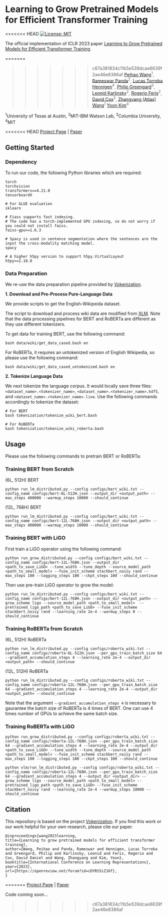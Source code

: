 # Learning to Grow Pretrained Models for Efficient Transformer Training

<<<<<<< HEAD
[![License: MIT](https://img.shields.io/badge/License-MIT-green.svg)](https://opensource.org/licenses/MIT)

The official implementation of ICLR 2023 paper [Learning to Grow Pretrained Models for Efficient Transformer Training](https://arxiv.org/abs/2303.00980).

=======
>>>>>>> c67a381834c11b5e539dcae8639f2ae46e8386af
[Peihao Wang](https://peihaowang.github.io/)<sup>1</sup>,
[Rameswar Panda](https://rpand002.github.io/)<sup>2</sup>,
[Lucas Torroba Hennigen](https://ltorroba.github.io/)<sup>4</sup>,
[Philip Greengard](http://www.columbia.edu/~pg2118/)<sup>3</sup>,
[Leonid Karlinsky](https://scholar.google.com/citations?user=WbO7tjYAAAAJ&hl=en)<sup>2</sup>,
[Rogerio Feris](http://rogerioferis.com/)<sup>2</sup>,
[David Cox](https://mitibmwatsonailab.mit.edu/people/david-cox/)<sup>2</sup>,
[Zhangyang (Atlas) Wang](https://vita-group.github.io/)<sup>1</sup>
[Yoon Kim](https://people.csail.mit.edu/yoonkim/)<sup>4</sup>

<sup>1</sup>University of Texas at Austin, <sup>2</sup>MIT-IBM Watson Lab, <sup>3</sup>Columbia University, <sup>4</sup>MIT

<<<<<<< HEAD
[Project Page](https://vita-group.github.io/LiGO) | [Paper](https://arxiv.org/abs/2303.00980)

## Getting Started

### Dependency

To run our code, the following Python libraries which are required:

```
torch
torchvision
transformers==4.21.0
tensorboardX

# For GLUE evaluation
sklearn

# Fiass supports fast indexing.
# The code has a torch-implemented GPU indexing, so do not worry if you could not install faiss.
faiss-gpu>=1.6.3

# Spacy is used in sentence segmentation where the sentences are the input the cross-modality matching model.
spacy

# A higher h5py version to support h5py.VirtualLayout
h5py>=2.10.0
```

### Data Preparation

We re-use the data preparation pipeline provided by [Vokenization](https://github.com/airsplay/vokenization#vokenization-vokenization).

**1. Download and Pre-Process Pure-Language Data**

We provide scripts to get the English-Wikipeida dataset.

The script to download and process wiki data are modified from [XLM](https://github.com/facebookresearch/XLM). Note that the data processing pipelines for BERT and RoBERTa are different as they use different tokenizers.

To get data for training BERT, use the following command:
```
bash data/wiki/get_data_cased.bash en
```

For RoBERTa, it requires an untokenized version of English Wikipedia, so please use the following command:
```
bash data/wiki/get_data_cased_untokenized.bash en
```

**2. Tokenize Language Data**

We next tokenize the language corpus. It would locally save three files: `<dataset_name>.<tokenizer_name>`, `<dataset_name>.<tokenizer_name>.hdf5`, and `<dataset_name>.<tokenizer_name>.line`.
Use the following commands accordingly to tokenize the dataset:

```
# For BERT
bash tokenization/tokenize_wiki_bert.bash

# For RoBERTa
bash tokenization/tokenize_wiki_roberta.bash 
```

## Usage

Please use the following commands to pretrain BERT or RoBERTa:

### Training BERT from Scratch

(6L, 512H) BERT

```
python run_lm_distributed.py --config configs/bert_wiki.txt --config_name configs/bert-6L-512H.json --output_dir <output_path> --max_steps 400000 --warmup_steps 10000 --should_continue
```

(12L, 768H) BERT

```
python run_lm_distributed.py --config configs/bert_wiki.txt --config_name configs/bert-12L-768H.json --output_dir <output_path> --max_steps 400000 --warmup_steps 10000 --should_continue
```

### Training BERT with LiGO

First train a LiGO operator using the following command:

```
python run_grow_distributed.py --config configs/bert_wiki.txt --config_name configs/bert-12L-768H.json --output_dir <path_to_save_LiGO> --tune_width --tune_depth --source_model_path <path_to_small_model> --fuse_init_scheme stackbert_noisy rand --max_steps 100 --logging_steps 100 --ckpt_steps 100 --should_continue
```

Then use pre-train LiGO operator to grow the model:

```
python run_lm_distributed.py --config configs/bert_wiki.txt --config_name configs/bert-12L-768H.json --output_dir <output_path> --grow_scheme ligo --source_model_path <path_to_small_model>  --pretrained_ligo_path <path_to_save_LiGO> --fuse_init_scheme stackbert_noisy rand --learning_rate 2e-4 --warmup_steps 0 --should_continue
```

### Training RoBERTa from Scratch

(6L, 512H) RoBERTa

```
python run_lm_distributed.py --config configs/roberta_wiki.txt --config_name configs/roberta-6L-512H.json --per_gpu_train_batch_size 64 --gradient_accumulation_steps 4 --learning_rate 2e-4 --output_dir <output_path> --should_continue
```

(12L, 512H) RoBERTa

```
python run_lm_distributed.py --config configs/roberta_wiki.txt --config_name configs/roberta-12L-768H.json --per_gpu_train_batch_size 64 --gradient_accumulation_steps 4 --learning_rate 2e-4 --output_dir <output_path> --should_continue
```

Note that the argument `--gradient_accumulation_steps 4` is necessary to gaurantee the batch size of RoBERTa is 4 times of BERT. One can use 4 times number of GPUs to achieve the same batch size.

### Training RoBERTa with LiGO

```
python run_grow_distributed.py --config configs/roberta_wiki.txt --config_name configs/roberta-12L-768H.json --per_gpu_train_batch_size 64 --gradient_accumulation_steps 4 --learning_rate 2e-4 --output_dir <path_to_save_LiGO> --tune_width --tune_depth --source_model_path <path_to_small_model> --fuse_init_scheme stackbert_noisy rand --max_steps 100 --logging_steps 100 --ckpt_steps 100 --should_continue
```

```
python vlm/run_lm_distributed.py --config configs/roberta_wiki.txt --config_name configs/roberta-12L-768H.json --per_gpu_train_batch_size 64 --gradient_accumulation_steps 4 --output_dir <output_dir> --grow_scheme ligo --source_model_path <path_to_small_model> --pretrained_ligo_path <path_to_save_LiGO> --fuse_init_scheme stackbert_noisy rand --learning_rate 2e-4 --warmup_steps 10000 --should_continue
```

## Citation

This repository is based on the project [Vokenization](https://github.com/airsplay/vokenization#vokenization-vokenization).
If you find this work or our work helpful for your own research, please cite our paper.

```
@inproceedings{wang2023learning,
title={Learning to grow pretrained models for efficient transformer training},
author={Wang, Peihao and Panda, Rameswar and Hennigen, Lucas Torroba and Greengard, Philip and Karlinsky, Leonid and Feris, Rogerio and Cox, David Daniel and Wang, Zhangyang and Kim, Yoon},
booktitle={International Conference on Learning Representations},
year={2023},
url={https://openreview.net/forum?id=cDYRS5iZ16f},
}
```
=======
[Project Page](https://vita-group.github.io/LiGO) | [Paper](https://openreview.net/pdf?id=cDYRS5iZ16f)

Code coming soon...
>>>>>>> c67a381834c11b5e539dcae8639f2ae46e8386af
